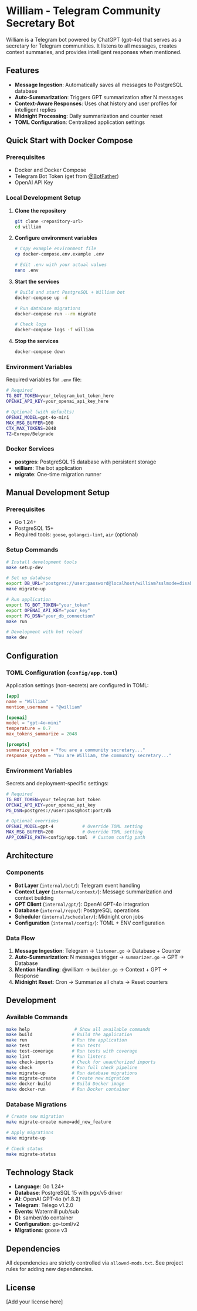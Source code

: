 # William - Telegram Community Secretary Bot

William is a Telegram bot powered by ChatGPT (gpt-4o) that serves as a secretary for Telegram communities. It listens to all messages, creates context summaries, and provides intelligent responses when mentioned.

## Features

- **Message Ingestion**: Automatically saves all messages to PostgreSQL database
- **Auto-Summarization**: Triggers GPT summarization after N messages
- **Context-Aware Responses**: Uses chat history and user profiles for intelligent replies
- **Midnight Processing**: Daily summarization and counter reset
- **TOML Configuration**: Centralized application settings

## Quick Start with Docker Compose

### Prerequisites

- Docker and Docker Compose
- Telegram Bot Token (get from [@BotFather](https://t.me/BotFather))
- OpenAI API Key

### Local Development Setup

1. **Clone the repository**
   ```bash
   git clone <repository-url>
   cd william
   ```

2. **Configure environment variables**
   ```bash
   # Copy example environment file
   cp docker-compose.env.example .env
   
   # Edit .env with your actual values
   nano .env
   ```

3. **Start the services**
   ```bash
   # Build and start PostgreSQL + William bot
   docker-compose up -d
   
   # Run database migrations
   docker-compose run --rm migrate
   
   # Check logs
   docker-compose logs -f william
   ```

4. **Stop the services**
   ```bash
   docker-compose down
   ```

### Environment Variables

Required variables for `.env` file:

```bash
# Required
TG_BOT_TOKEN=your_telegram_bot_token_here
OPENAI_API_KEY=your_openai_api_key_here

# Optional (with defaults)
OPENAI_MODEL=gpt-4o-mini
MAX_MSG_BUFFER=100
CTX_MAX_TOKENS=2048
TZ=Europe/Belgrade
```

### Docker Services

- **postgres**: PostgreSQL 15 database with persistent storage
- **william**: The bot application
- **migrate**: One-time migration runner

## Manual Development Setup

### Prerequisites

- Go 1.24+
- PostgreSQL 15+
- Required tools: `goose`, `golangci-lint`, `air` (optional)

### Setup Commands

```bash
# Install development tools
make setup-dev

# Set up database
export DB_URL="postgres://user:password@localhost/william?sslmode=disable"
make migrate-up

# Run application
export TG_BOT_TOKEN="your_token"
export OPENAI_API_KEY="your_key" 
export PG_DSN="your_db_connection"
make run

# Development with hot reload
make dev
```

## Configuration

### TOML Configuration (`config/app.toml`)

Application settings (non-secrets) are configured in TOML:

```toml
[app]
name = "William"
mention_username = "@william"

[openai]
model = "gpt-4o-mini"
temperature = 0.7
max_tokens_summarize = 2048

[prompts]
summarize_system = "You are a community secretary..."
response_system = "You are William, the community secretary..."
```

### Environment Variables

Secrets and deployment-specific settings:

```bash
# Required
TG_BOT_TOKEN=your_telegram_bot_token
OPENAI_API_KEY=your_openai_api_key
PG_DSN=postgres://user:pass@host:port/db

# Optional overrides
OPENAI_MODEL=gpt-4           # Override TOML setting
MAX_MSG_BUFFER=200           # Override TOML setting
APP_CONFIG_PATH=config/app.toml  # Custom config path
```

## Architecture

### Components

- **Bot Layer** (`internal/bot/`): Telegram event handling
- **Context Layer** (`internal/context/`): Message summarization and context building
- **GPT Client** (`internal/gpt/`): OpenAI GPT-4o integration
- **Database** (`internal/repo/`): PostgreSQL operations
- **Scheduler** (`internal/scheduler/`): Midnight cron jobs
- **Configuration** (`internal/config/`): TOML + ENV configuration

### Data Flow

1. **Message Ingestion**: Telegram → `listener.go` → Database + Counter
2. **Auto-Summarization**: N messages trigger → `summarizer.go` → GPT → Database
3. **Mention Handling**: @william → `builder.go` → Context + GPT → Response
4. **Midnight Reset**: Cron → Summarize all chats → Reset counters

## Development

### Available Commands

```bash
make help                 # Show all available commands
make build               # Build the application
make run                 # Run the application
make test                # Run tests
make test-coverage       # Run tests with coverage
make lint                # Run linters
make check-imports       # Check for unauthorized imports
make check               # Run full check pipeline
make migrate-up          # Run database migrations
make migrate-create      # Create new migration
make docker-build        # Build Docker image
make docker-run          # Run Docker container
```

### Database Migrations

```bash
# Create new migration
make migrate-create name=add_new_feature

# Apply migrations
make migrate-up

# Check status
make migrate-status
```

## Technology Stack

- **Language**: Go 1.24+
- **Database**: PostgreSQL 15 with pgx/v5 driver
- **AI**: OpenAI GPT-4o (v1.8.2)
- **Telegram**: Telego v1.2.0
- **Events**: Watermill pub/sub
- **DI**: samber/do container
- **Configuration**: go-toml/v2
- **Migrations**: goose v3

## Dependencies

All dependencies are strictly controlled via `allowed-mods.txt`. See project rules for adding new dependencies.

## License

[Add your license here] 
